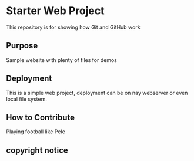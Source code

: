 # Starter Web Project

This repository is for showing how Git and GitHub work

## Purpose

Sample website with plenty of files for demos

## Deployment

This is a simple web project, deployment can be on nay webserver or even local file 
system.



## How to Contribute


Playing football like Pele

## copyright notice
